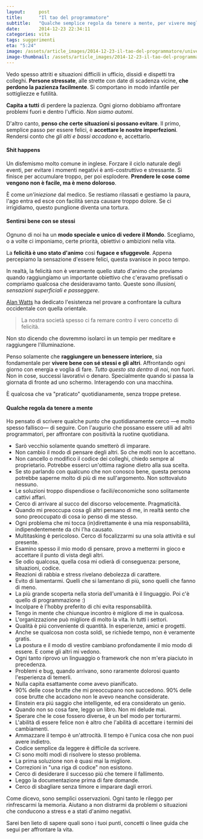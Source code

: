 ```yaml
---
layout:     post
title:      "Il tao del programmatore"
subtitle:   "Qualche semplice regola da tenere a mente, per vivere meglio dentro e fuori l'ufficio."
date:       2014-12-23 22:34:11
categories: vita
tags: suggerimenti
eta: "5:24"
image: /assets/article_images/2014-12-23-il-tao-del-programmatore/universo.gif
image-thumbnail: /assets/article_images/2014-12-23-il-tao-del-programmatore/universo-thumb.gif
---
```


Vedo spesso attriti e situazioni difficili in ufficio, dissidi e dispetti tra colleghi. 
**Persone stressate**, alle strette con date di scadenza vicine, **che perdono la pazienza facilmente**. Si comportano in modo infantile per sottigliezze e futilità.

**Capita a tutti** di perdere la pazienza. Ogni giorno dobbiamo affrontare problemi fuori e dentro l'ufficio. *Non siamo automi*. 

D'altro canto, **penso che certe situazioni si possano evitare**. 
Il primo, semplice passo per essere felici, è **accettare le nostre imperfezioni**. Rendersi conto che *gli alti e bassi accadono* e, accettarlo.

#### Shit happens
Un disfemismo molto comune in inglese. 
Forzare il ciclo naturale degli eventi, per evitare i momenti negativi è anti-costruttivo e stressante. Si finisce per accumulare troppo, per poi esplodere. **Prendere le cose come vengono non è facile, ma è meno doloroso**.

È come *un'iniezione* dal medico. Se restiamo rilassati e gestiamo la paura, l'ago entra ed esce con facilità senza causare troppo dolore. Se ci irrigidiamo, questo punglione diventa una tortura.


#### Sentirsi bene con se stessi
Ognuno di noi ha un **modo speciale e unico di vedere il Mondo**. Scegliamo, o a volte ci imponiamo, certe priorità, obiettivi o ambizioni nella vita.

La **felicità è uno stato d'animo** così **fugace e sfuggevole**. Appena percepiamo la sensazione d'essere felici, questa svanisce in poco tempo. 

In realtà, la felicità non è veramente quello stato d'animo che proviamo quando raggiungiamo un importante obiettivo che c'eravamo prefissati o compriamo qualcosa che desideravamo tanto. Queste sono *illusioni, sensazioni superficiali e passeggere*. 

[Alan Watts] ha dedicato l'esistenza nel provare a confrontare la cultura occidentale con quella orientale. 
> La nostra società spesso ci fa remare contro il vero concetto di felicità.

Non sto dicendo che dovremmo isolarci in un tempio per meditare e raggiungere l'illuminazione.

Penso solamente che **raggiungere un benessere interiore**, sia fondamentale per **vivere bene con sé stessi e gli altri**. Affrontando ogni giorno con energia e voglia di fare. *Tutto questo sta dentro di noi*, non fuori. Non in cose, successi lavorativi o denaro. Specialmente quando si passa la giornata di fronte ad uno schermo. Interagendo con una macchina.

È qualcosa che va "praticato" quotidianamente, senza troppe pretese.


#### Qualche regola da tenere a mente
Ho pensato di scrivere qualche punto che quotidianamente cerco &mdash;e molto spesso fallisco&mdash; di seguire.
Con l'augurio che possano essere utili ad altri programmatori, per affrontare con positività la ruotine quotidiana.

* Sarò vecchio solamente quando smetterò di imparare.
* Non cambio il modo di pensare degli altri. So che molti non lo accettano.
* Non cancello o modifico il codice dei colleghi, chiedo sempre al proprietario. Potrebbe esserci un'ottima ragione dietro alla sua scelta.
* Se sto parlando con qualcuno che non conosco bene, questa persona potrebbe saperne molto di più di me sull'argomento. Non sottovaluto nessuno.
* Le soluzioni troppo dispendiose o facili/economiche sono solitamente cattivi affari.
* Cerco di arrivare al succo del discorso velocemente. Pragmaticità.
* Quando mi preoccupa cosa gli altri pensano di me, in realtà sento che sono preoccupato di cosa io penso di me stesso.
* Ogni problema che mi tocca (in)direttamente è una mia responsabilità, indipendentemente da chi l'ha causato.
* Multitasking è pericoloso. Cerco di focalizzarmi su una sola attività e sul presente.
* Esamino spesso il mio modo di pensare, provo a mettermi in gioco e accettare il punto di vista degli altri.
* Se odio qualcosa, quella cosa mi odierà di conseguenza: persone, situazioni, codice.
* Reazioni di rabbia e stress rivelano debolezza di carattere.
* Evito di lamentarmi. Quelli che si lamentano di più, sono quelli che fanno di meno. 
* La più grande scoperta nella storia dell'umanità è il linguaggio. Poi c'è quello di programmazione :)
* Incolpare è l'hobby preferito di chi evita responsabilità.
* Tengo in mente che chiunque incontro è migliore di me in qualcosa.
* L'organizzazione può migliore di molto la vita. In tutti i settori.
* Qualità è piú conveniente di quantità. In esperienze, amici e progetti.
* Anche se qualcosa non costa soldi, se richiede tempo, non è veramente gratis.
* La postura e il modo di vestire cambiano profondamente il mio modo di essere. E come gli altri mi vedono.
* Ogni tanto riprovo un linguaggio o framework che non m'era piaciuto in precedenza.
* Problemi e bug, quando arrivano, sono raramente dolorosi quanto l'esperienza di temerli.
* Nulla capita esattamente come avevo pianificato.
* 90% delle cose brutte che mi preoccupano non succedono. 90% delle cose brutte che accadono non le avevo neanche considerate.
* Einstein era piú saggio che intelligente, ed era considerato un genio.
* Quando non so cosa fare, leggo un libro. Non mi delude mai.
* Sperare che le cose fossero diverse, è un bel modo per torturarmi.
* L'abilità di essere felice non è altro che l'abilità di accettare i termini dei cambiamenti.
* Ammazzare il tempo è un'attrocità. Il tempo è l'unica cosa che non puoi avere indietro.
* Codice semplice da leggere è difficile da scrivere.
* Ci sono molti modi di risolvere lo stesso problema. 
* La prima soluzione non è quasi mai la migliore.
* Correzioni in "una riga di codice" non esistono.
* Cerco di desiderare il successo piú che temere il fallimento.
* Leggo la documentazione prima di fare domande.
* Cerco di sbagliare senza timore e imparare dagli errori.

Come dicevo, sono semplici osservazioni. Ogni tanto le rileggo per rinfrescarmi la memoria.
Aiutano a non distrarmi da problemi o situazioni che conducono a stress e a stati d'animo negativi.

Sarei ben lieto di sapere quali sono i tuoi punti, concetti o linee guida che segui per affrontare la vita.

[Alan Watts]: http://en.wikipedia.org/wiki/Alan_Watts
